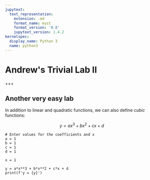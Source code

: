 ```yaml
---
jupytext:
  text_representation:
    extension: .md
    format_name: myst
    format_version: '0.8'
    jupytext_version: 1.4.2
kernelspec:
  display_name: Python 3
  name: python3
---
```


# Andrew's Trivial Lab II

+++

## Another very easy lab
In addition to linear and quadratic functions, we can also define *cubic* functions:

$$
y = ax^3 + bx^2 + cx + d
$$

```{code-cell} ipython3
# Enter values for the coefficients and x
a = 1
b = 1
c = 1
d = 1

x = 1

y = a*x**3 + b*x**2 + c*x + d
print(f'y = {y}')
```
